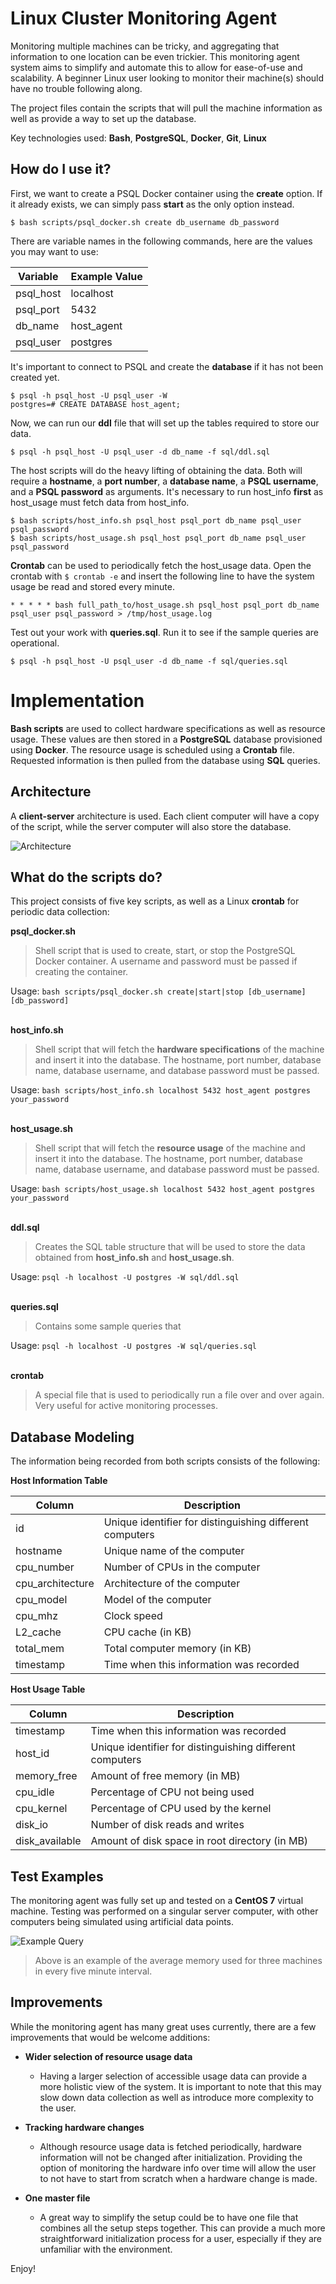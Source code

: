 # Linux Cluster Monitoring Agent

Monitoring multiple machines can be tricky, and aggregating that information to one location can be even trickier. This monitoring agent system aims to simplify and automate this to allow for ease-of-use and scalability. A beginner Linux user looking to monitor their machine(s) should have no trouble following along.

The project files contain the scripts that will pull the machine information as well as provide a way to set up the database.

Key technologies used: **Bash**, **PostgreSQL**, **Docker**, **Git**, **Linux**


## How do I use it?

First, we want to create a PSQL Docker container using the **create** option. If it already exists, we can simply pass **start** as the only option instead.
```
$ bash scripts/psql_docker.sh create db_username db_password
```

There are variable names in the following commands, here are the values you may want to use:

| Variable  | Example Value |
| ------------- | ------------- |
| psql_host | localhost |
| psql_port | 5432 |
| db_name | host_agent |
| psql_user | postgres |

It's important to connect to PSQL and create the **database** if it has not been created yet.
```
$ psql -h psql_host -U psql_user -W
postgres=# CREATE DATABASE host_agent;
```

Now, we can run our **ddl** file that will set up the tables required to store our data.
```
$ psql -h psql_host -U psql_user -d db_name -f sql/ddl.sql
```

The host scripts will do the heavy lifting of obtaining the data. Both will require a **hostname**, a **port number**, a **database name**, a **PSQL username**, and a **PSQL password** as arguments. It's necessary to run host_info **first** as host_usage must fetch data from host_info.
```
$ bash scripts/host_info.sh psql_host psql_port db_name psql_user psql_password
$ bash scripts/host_usage.sh psql_host psql_port db_name psql_user psql_password
```

**Crontab** can be used to periodically fetch the host_usage data. Open the crontab with ```$ crontab -e``` and insert the following line to have the system usage be read and stored every minute.
```
* * * * * bash full_path_to/host_usage.sh psql_host psql_port db_name psql_user psql_password > /tmp/host_usage.log
```

Test out your work with **queries.sql**. Run it to see if the sample queries are operational.
```
$ psql -h psql_host -U psql_user -d db_name -f sql/queries.sql
```

# Implementation
**Bash scripts** are used to collect hardware specifications as well as resource usage.
These values are then stored in a **PostgreSQL** database provisioned using **Docker**. The resource usage is scheduled using a **Crontab** file. Requested information is then pulled from the database using  **SQL** queries.

## Architecture
A **client-server** architecture is used. Each client computer will have a copy of the script, while the server computer will also store the database.

![Architecture](assets/architecture.png)

## What do the scripts do?
This project consists of five key scripts, as well as a Linux **crontab** for periodic data collection:

**psql_docker.sh**
> Shell script that is used to create, start, or stop the PostgreSQL Docker container. A username and password must be passed if creating the container.

Usage: ```bash scripts/psql_docker.sh create|start|stop [db_username] [db_password]```
<br/><br/>

**host_info.sh**
> Shell script that will fetch the **hardware specifications** of the machine and insert it into the database. The hostname, port number, database name, database username, and database password must be passed.

Usage: ```bash scripts/host_info.sh localhost 5432 host_agent postgres your_password```
<br/><br/>

**host_usage.sh**
> Shell script that will fetch the **resource usage** of the machine and insert it into the database. The hostname, port number, database name, database username, and database password must be passed.

Usage: ```bash scripts/host_usage.sh localhost 5432 host_agent postgres your_password```
<br/><br/>

**ddl.sql**
> Creates the SQL table structure that will be used to store the data obtained from **host_info.sh** and **host_usage.sh**.

Usage: ```psql -h localhost -U postgres -W sql/ddl.sql```
<br/><br/>

**queries.sql**
> Contains some sample queries that

Usage: ```psql -h localhost -U postgres -W sql/queries.sql```
<br/><br/>

**crontab**
> A special file that is used to periodically run a file over and over again. Very useful for active monitoring processes.

## Database Modeling

The information being recorded from both scripts consists of the following:

**Host Information Table**

| Column  | Description |
| ------------- | ------------- |
| id | Unique identifier for distinguishing different computers |
| hostname | Unique name of the computer |
| cpu_number | Number of CPUs in the computer |
| cpu_architecture | Architecture of the computer |
| cpu_model | Model of the computer |
| cpu_mhz | Clock speed |
| L2_cache | CPU cache (in KB) |
| total_mem | Total computer memory (in KB) |
| timestamp | Time when this information was recorded |

**Host Usage Table**

| Column  | Description |
| ------------- | ------------- |
| timestamp | Time when this information was recorded |
| host_id | Unique identifier for distinguishing different computers |
| memory_free | Amount of free memory (in MB) |
| cpu_idle | Percentage of CPU not being used  |
| cpu_kernel | Percentage of CPU used by the kernel |
| disk_io | Number of disk reads and writes |
| disk_available | Amount of disk space in root directory (in MB) |

## Test Examples

The monitoring agent was fully set up and tested on a **CentOS 7** virtual machine. Testing was performed on a singular server computer, with other computers being simulated using artificial data points. 

![Example Query](assets/query_data.png)
> Above is an example of the average memory used for three machines in every five minute interval.

## Improvements
While the monitoring agent has many great uses currently, there are a few improvements that would be welcome additions:

* **Wider selection of resource usage data**
  * Having a larger selection of accessible usage data can provide a more holistic view of the system. It is important to note that this may slow down data collection as well as introduce more complexity to the user.

* **Tracking hardware changes**
  * Although resource usage data is fetched periodically, hardware information will not be changed after initialization. Providing the option of monitoring the hardware info over time will allow the user to not have to start from scratch when a hardware change is made.

* **One master file**
  * A great way to simplify the setup could be to have one file that combines all the setup steps together. This can provide a much more straightforward initialization process for a user, especially if they are unfamiliar with the environment.

Enjoy!
